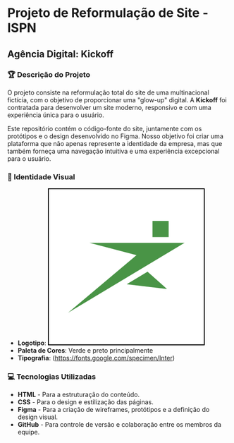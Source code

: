 # Projeto de Reformulação de Site - ISPN
## Agência Digital: **Kickoff**

### 🏆 Descrição do Projeto
O projeto consiste na reformulação total do site de uma multinacional fictícia, com o objetivo de proporcionar uma "glow-up" digital. A **Kickoff** foi contratada para desenvolver um site moderno, responsivo e com uma experiência única para o usuário.

Este repositório contém o código-fonte do site, juntamente com os protótipos e o design desenvolvido no Figma. Nosso objetivo foi criar uma plataforma que não apenas represente a identidade da empresa, mas que também forneça uma navegação intuitiva e uma experiência excepcional para o usuário.

### 🎨 Identidade Visual
- **Logotipo**: <img src="/img/unnamed.png" alt="Static GitHub">
- **Paleta de Cores**: Verde e preto principalmente
- **Tipografia**: (https://fonts.google.com/specimen/Inter) 

### 💻 Tecnologias Utilizadas
- **HTML** - Para a estruturação do conteúdo.
- **CSS** - Para o design e estilização das páginas.
- **Figma** - Para a criação de wireframes, protótipos e a definição do design visual.
- **GitHub** - Para controle de versão e colaboração entre os membros da equipe.
